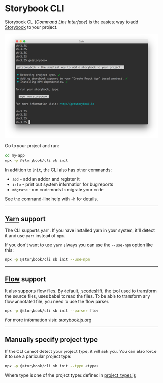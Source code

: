 # Storybook CLI

Storybook CLI (_Command Line Interface_) is the easiest way to add [Storybook](https://github.com/storybookjs/storybook) to your project.

![Screenshot](docs/getstorybook.png)

Go to your project and run:

```sh
cd my-app
npx -p @storybook/cli sb init
```

In addition to `init`, the CLI also has other commands:

- `add` - add an addon and register it
- `info` - print out system information for bug reports
- `migrate` - run codemods to migrate your code

See the command-line help with `-h` for details.

---

## [Yarn](https://github.com/yarnpkg/yarn) support

The CLI supports yarn. If you have installed yarn in your system, it'll detect it and use `yarn` instead of `npm`.

If you don't want to use `yarn` always you can use the `--use-npm` option like this:

```sh
npx -p @storybook/cli sb init --use-npm
```

---

## [Flow](https://flow.org/) support

It also supports flow files. By default, [jscodeshift](https://github.com/facebook/jscodeshift), the tool used to transform the source files, uses babel to read the files. To be able to transform any flow annotated file, you need to use the flow parser.

```sh
npx -p @storybook/cli sb init --parser flow
```

For more information visit: [storybook.js.org](https://storybook.js.org)

---

## Manually specify project type

If the CLI cannot detect your project type, it will ask you. You can also force it to use a particular project type:

```sh
npx -p @storybook/cli sb init --type <type>
```

Where type is one of the project types defined in [project_types.js](https://github.com/storybookjs/storybook/blob/master/lib/cli/lib/project_types.js)
